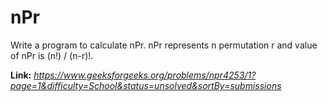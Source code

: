 # nPr
Write a program to calculate nPr. nPr represents n permutation r and value of nPr is (n!) / (n-r)!.  
  
**Link:** _https://www.geeksforgeeks.org/problems/npr4253/1?page=1&difficulty=School&status=unsolved&sortBy=submissions_
